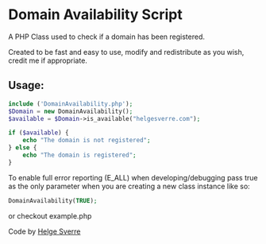 Domain Availability Script
===================

A PHP Class used to check if a domain has been registered.

Created to be fast and easy to use, modify and redistribute as you wish, credit me if appropriate.


## Usage:

```php
include ('DomainAvailability.php');  
$Domain = new DomainAvailability();
$available = $Domain->is_available("helgesverre.com");

if ($available) {
    echo "The domain is not registered";
} else {
    echo "The domain is registered";
}
```

To enable full error reporting (E_ALL) when developing/debugging pass true as the only parameter when you are creating a new class instance like so:

```PHP
DomainAvailability(TRUE);
``` 
or checkout example.php 

Code by [Helge Sverre](https://helgesverre.com)
